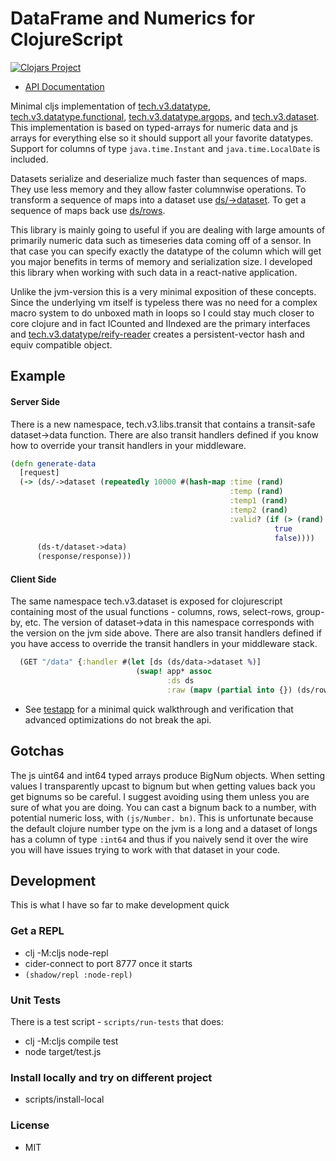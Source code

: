 # DataFrame and Numerics for ClojureScript

[![Clojars Project](https://img.shields.io/clojars/v/com.cnuernber/tmdjs.svg)](https://clojars.org/com.cnuernber/tmdjs)

* [API Documentation](https://cnuernber.github.io/tmdjs/)

Minimal cljs implementation of [tech.v3.datatype](https://cnuernber.github.io/tmdjs/tech.v3.datatype.html), 
[tech.v3.datatype.functional](https://cnuernber.github.io/tmdjs/tech.v3.datatype.functional.html),
[tech.v3.datatype.argops](https://cnuernber.github.io/tmdjs/tech.v3.datatype.argops.html), and 
[tech.v3.dataset](https://cnuernber.github.io/tmdjs/tech.v3.dataset.html).  This implementation is based
on typed-arrays for numeric data and js arrays for everything else so it should
support all your favorite datatypes.  Support for columns of type `java.time.Instant` and
`java.time.LocalDate` is included.

Datasets serialize and deserialize much faster than sequences of maps.  They use less
memory and they allow faster columnwise operations.  To transform a sequence of maps
into a dataset use [ds/->dataset](https://cnuernber.github.io/tmdjs/tech.v3.dataset.html#var--.3Edataset).
To get a sequence of maps back use [ds/rows](https://cnuernber.github.io/tmdjs/tech.v3.dataset.html#var-rows).


This library is mainly going to useful if you are dealing with large amounts of primarily
numeric data such as timeseries data coming off of a sensor.  In that case you can specify
exactly the datatype of the column which will get you major benefits in terms of
memory and serialization size.  I developed this library when working with such data
in a react-native application.


Unlike the jvm-version this is a very minimal exposition of these concepts.  Since the
underlying vm itself is typeless there was no need for a complex macro system to do
unboxed math in loops so I could stay much closer to core clojure and in fact ICounted
and IIndexed are the primary interfaces and 
[tech.v3.datatype/reify-reader](https://cnuernber.github.io/tmdjs/tech.v3.datatype.html#var-reify-reader) 
creates a persistent-vector hash and equiv compatible object.


## Example


#### Server Side

There is a new namespace, tech.v3.libs.transit that contains a transit-safe
dataset->data function.  There are also transit handlers defined if you know how to
override your transit handlers in your middleware.

```clojure
(defn generate-data
  [request]
  (-> (ds/->dataset (repeatedly 10000 #(hash-map :time (rand)
                                                 :temp (rand)
                                                 :temp1 (rand)
                                                 :temp2 (rand)
                                                 :valid? (if (> (rand) 0.5)
                                                           true
                                                           false))))
      (ds-t/dataset->data)
      (response/response)))
```

#### Client Side

The same namespace tech.v3.dataset is exposed for clojurescript containing most of the
usual functions - columns, rows, select-rows, group-by, etc.  The version of
dataset->data in this namespace corresponds with the version on the jvm side above.
There are also transit handlers defined if you have access to override the transit
handlers in your middleware stack.

```clojure
  (GET "/data" {:handler #(let [ds (ds/data->dataset %)]
                            (swap! app* assoc
                                   :ds ds
                                   :raw (mapv (partial into {}) (ds/rows ds))))})
```

* See [testapp](testapp) for a minimal quick walkthrough and verification that
advanced optimizations do not break the api.


## Gotchas


The js uint64 and int64 typed arrays produce BigNum objects.  When setting values
I transparently upcast to bignum but when getting values back you get bignums so
be careful.  I suggest avoiding using them unless you are sure of what you are
doing.  You can cast a bignum back to a number, with potential numeric loss,
with `(js/Number. bn)`.  This is unfortunate because the default clojure number
type on the jvm is a long and a dataset of longs has a column of type `:int64` and
thus if you naively send it over the wire you will have issues trying to work with
that dataset in your code.


## Development

This is what I have so far to make development quick

### Get a REPL

* clj -M:cljs node-repl
* cider-connect to port 8777 once it starts
* `(shadow/repl :node-repl)`

### Unit Tests

There is a test script - `scripts/run-tests` that does:

* clj -M:cljs compile test
* node target/test.js

### Install locally and try on different project

* scripts/install-local

### License

* MIT
